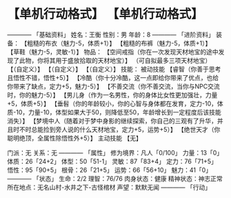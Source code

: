 # 【单机行动格式】 【单机行动格式】
————
「基础资料」
姓名：王衡
性别：男
年龄：8
————
「进阶资料」
装备：
【粗糙的布衣（魅力-5，体质+1）】
【粗糙的布裤（魅力-5，体质+1）】
【草鞋（魅力-5，灵敏-1）】
物品：
【空间戒指（你在一次发现天材地宝的途中发现了此物，你将其用于盛放拾取的天材地宝）】
（可自拟最多三项天材地宝）
【（自定义）】
【（自定义）】
【（自定义）】
技能：
被动技能
【睿智（你善于思考且悟性不错，悟性+5）】
【冷酷（你十分冷酷，这一点即给你带来了优点，也给你带来了缺点，定力+5，魅力-5）】
【不善交流（你不善交流，当你与NPC交流时，你的魅力-5）】
【男儿身（作为一名男性，你的身体比女性更加强壮，力量+5，体质+5）】
【垂髫（你的年龄较小，你的心智与身体都在发育，定力-10，体质-10，力量-10，体型如果大于50，则降低至50，年龄增长到一定程度后该技能消失）】
【梦境中人（随着对于梦中身影的继续探索，你自己的三观有了升华，并且时不时总能捡到旁人说的什么天材地宝，定力+5，运势+5）】
【绝世天才（你聪明绝顶，全属性除悟性外+5）】
主动技能
【无】

门派：无
关系：无
————
「属性」
修为境界：凡人「0/100」
力量：13「0」
体质：26「24+2」
体型：50「51-1」
灵敏：87「83+4」
定力：76「71+5」
悟性：95「90+5」
根骨：26「21+5」
运势：66「56+10」
魅力：41「0」
————
「状态」
生命：2/2
理智：76/76
肉身状态：健康
精神状态：神志正常
所在地点：无名山村-水井之下-古怪棺材
声望：默默无闻
————
「行动」